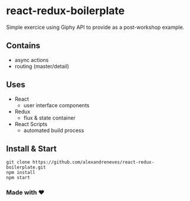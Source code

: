 # react-redux-boilerplate

Simple exercice using Giphy API to provide as a post-workshop example.

## Contains

+ async actions
+ routing (master/detail)

## Uses

+ React
  + user interface components
+ Redux
  + flux & state container
+ React Scripts
  + automated build process

## Install & Start 

```
git clone https://github.com/alexandreneves/react-redux-boilerplate.git
npm install
npm start
```

### Made with ♥
